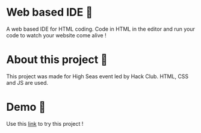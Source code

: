 # Web based IDE 💾
A web based IDE for HTML coding. Code in HTML in the editor and run your code to watch your website come alive !
# About this project 🔨
This project was made for High Seas event led by Hack Club. HTML, CSS and JS are used.
# Demo 📼
Use this [link](https://web-based-ide-xi.vercel.app/) to try this project !
